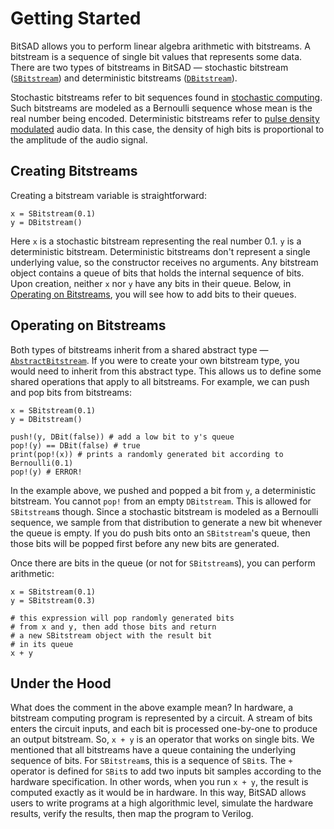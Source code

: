 # Getting Started

BitSAD allows you to perform linear algebra arithmetic with bitstreams. A bitstream is a sequence of single bit values that represents some data. There are two types of bitstreams in BitSAD — stochastic bitstream ([`SBitstream`](@ref)) and deterministic bitstreams ([`DBitstream`](@ref)).

Stochastic bitstreams refer to bit sequences found in [stochastic computing](https://en.wikipedia.org/wiki/Stochastic_computing). Such bitstreams are modeled as a Bernoulli sequence whose mean is the real number being encoded. Deterministic bitstreams refer to [pulse density modulated](https://en.wikipedia.org/wiki/Pulse-density_modulation) audio data. In this case, the density of high bits is proportional to the amplitude of the audio signal.

## Creating Bitstreams

Creating a bitstream variable is straightforward:

```@example
x = SBitstream(0.1)
y = DBitstream()
```

Here `x` is a stochastic bitstream representing the real number 0.1. `y` is a deterministic bitstream. Deterministic bitstreams don't represent a single underlying value, so the constructor receives no arguments. Any bitstream object contains a queue of bits that holds the internal sequence of bits. Upon creation, neither `x` nor `y` have any bits in their queue. Below, in [Operating on Bitstreams](@ref), you will see how to add bits to their queues.

## Operating on Bitstreams

Both types of bitstreams inherit from a shared abstract type — [`AbstractBitstream`](@ref). If you were to create your own bitstream type, you would need to inherit from this abstract type. This allows us to define some shared operations that apply to all bitstreams. For example, we can push and pop bits from bitstreams:

```@example
x = SBitstream(0.1)
y = DBitstream()

push!(y, DBit(false)) # add a low bit to y's queue
pop!(y) == DBit(false) # true
print(pop!(x)) # prints a randomly generated bit according to Bernoulli(0.1)
pop!(y) # ERROR!
```

In the example above, we pushed and popped a bit from `y`, a deterministic bitstream. You cannot `pop!` from an empty `DBitstream`. This is allowed for `SBitstream`s though. Since a stochastic bitstream is modeled as a Bernoulli sequence, we sample from that distribution to generate a new bit whenever the queue is empty. If you do push bits onto an `SBitstream`'s queue, then those bits will be popped first before any new bits are generated.

Once there are bits in the queue (or not for `SBitstream`s), you can perform arithmetic:

```@example
x = SBitstream(0.1)
y = SBitstream(0.3)

# this expression will pop randomly generated bits
# from x and y, then add those bits and return
# a new SBitstream object with the result bit
# in its queue
x + y
```

## Under the Hood

What does the comment in the above example mean? In hardware, a bitstream computing program is represented by a circuit. A stream of bits enters the circuit inputs, and each bit is processed one-by-one to produce an output bitstream. So, `x + y` is an operator that works on single bits. We mentioned that all bitstreams have a queue containing the underlying sequence of bits. For `SBitstream`s, this is a sequence of `SBit`s. The `+` operator is defined for `SBit`s to add two inputs bit samples according to the hardware specification. In other words, when you run `x + y`, the result is computed exactly as it would be in hardware. In this way, BitSAD allows users to write programs at a high algorithmic level, simulate the hardware results, verify the results, then map the program to Verilog.